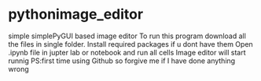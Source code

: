 # pythonimage_editor
simple simplePyGUI based image editor
To run this program download all the files in single folder.
Install required packages if u dont have them
Open .ipynb file in jupter lab or notebook and run all cells
Image editor will start runnig
PS:first time using Github so forgive me if I have done anything wrong
